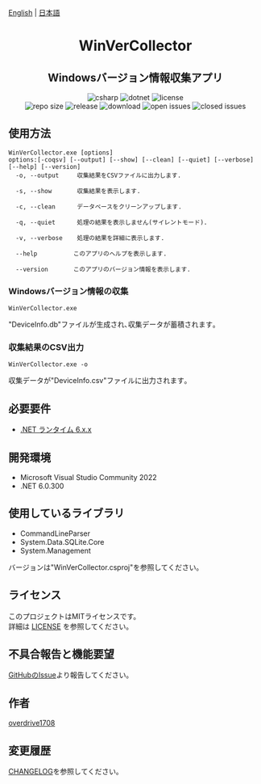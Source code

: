 [English](README.md) | [日本語](README.ja.md)

<h1 align="center">
    WinVerCollector
</h1>

<h2 align="center">
    Windowsバージョン情報収集アプリ
</h2>

<div align="center">
    <img alt="csharp" src="https://img.shields.io/badge/csharp-blue.svg?style=plastic&logo=csharp">
    <img alt="dotnet" src="https://img.shields.io/badge/.NET-blue.svg?style=plastic&logo=dotnet">
    <img alt="license" src="https://img.shields.io/github/license/overdrive1708/WinVerCollector?style=plastic">
    <br>
    <img alt="repo size" src="https://img.shields.io/github/repo-size/overdrive1708/WinVerCollector?style=plastic&logo=github">
    <img alt="release" src="https://img.shields.io/github/release/overdrive1708/WinVerCollector?style=plastic&logo=github">
    <img alt="download" src="https://img.shields.io/github/downloads/overdrive1708/WinVerCollector/total?style=plastic&logo=github&color=brightgreen">
    <img alt="open issues" src="https://img.shields.io/github/issues-raw/overdrive1708/WinVerCollector?style=plastic&logo=github&color=brightgreen">
    <img alt="closed issues" src="https://img.shields.io/github/issues-closed-raw/overdrive1708/WinVerCollector?style=plastic&logo=github&color=brightgreen">
</div>

## 使用方法
```
WinVerCollector.exe [options]
options:[-coqsv] [--output] [--show] [--clean] [--quiet] [--verbose] [--help] [--version]
  -o, --output     収集結果をCSVファイルに出力します.

  -s, --show       収集結果を表示します.

  -c, --clean      データベースをクリーンアップします.

  -q, --quiet      処理の結果を表示しません(サイレントモード).

  -v, --verbose    処理の結果を詳細に表示します.

  --help          このアプリのヘルプを表示します.

  --version       このアプリのバージョン情報を表示します.
```
### Windowsバージョン情報の収集
```
WinVerCollector.exe
```
"DeviceInfo.db"ファイルが生成され､収集データが蓄積されます｡

### 収集結果のCSV出力
```
WinVerCollector.exe -o
```
収集データが"DeviceInfo.csv"ファイルに出力されます｡

## 必要要件
- [.NET ランタイム 6.x.x](https://dotnet.microsoft.com/en-us/download/dotnet/6.0)

## 開発環境
- Microsoft Visual Studio Community 2022
- .NET 6.0.300

## 使用しているライブラリ
- CommandLineParser
- System.Data.SQLite.Core
- System.Management

バージョンは"WinVerCollector.csproj"を参照してください｡

## ライセンス
このプロジェクトはMITライセンスです。  
詳細は [LICENSE](LICENSE) を参照してください。

## 不具合報告と機能要望
[GitHubのIssue](https://github.com/overdrive1708/WinVerCollector/issues/new/choose)より報告してください｡

## 作者
[overdrive1708](https://github.com/overdrive1708)

## 変更履歴
[CHANGELOG](CHANGELOG.md)を参照してください｡
